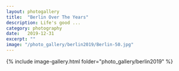 ```yaml
---
layout: photogallery
title:  "Berlin Over The Years"
description: Life's good ...
category: photography
date:   2019-12-31
excerpt: ""
image: "/photo_gallery/berlin2019/Berlin-50.jpg"
---
```

<!-- ## Berlin Over The Years -->
{% include image-gallery.html folder="photo_gallery/berlin2019" %}
